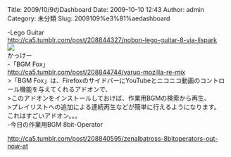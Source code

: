 Title: 2009/10/9のDashboard
Date: 2009-10-10 12:43
Author: admin
Category: 未分類
Slug: 2009109%e3%81%aedashboard

-Lego Guitar  
<http://ca5.tumblr.com/post/208844327/nobon-lego-guitar-8-via-lispark>  
![](http://20.media.tumblr.com/tumblr_kr99euK9bH1qzkwgro1_400.jpg)  
かっけー  
-「BGM Fox」  
<http://ca5.tumblr.com/post/208844744/yaruo-mozilla-re-mix>  
\>「BGM
Fox」は、FirefoxのサイドバーにYouTubeとニコニコ動画のコントロール機能を与えてくれるアドオンで、  
\>このアドオンをインストールしておけば、作業用BGMの検索から再生、  
\>プレイリストへの追加による連続再生などが簡単に行えるようになります。  
これはすごいアドオン。。。  
-今日の作業用BGM 8bit-Operator  

<http://ca5.tumblr.com/post/208840595/zenalbatross-8bitoperators-out-now-at>
